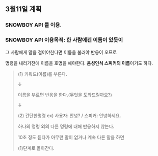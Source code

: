 ## 3월11일 계획
### SNOWBOY API 를 이용.
### SNOWBOY API 이용목적: 한 사람에겐 이름이 있듯이

그 사람에게 말을 걸어야한다면 이름을 불러야 반응이 오므로

명령을 내리기전에 이름을 호명을 해야한다. **음성인식 스피커의 이름**이기도 하다.


> (1) 키워드(이름)를 부른다. 
>
> ↓
>
> 이름을 부르면 반응을 한다.(무엇을 도와드릴까요?)
>
> ↓
>
> (2) 간단한명령 ex) 사용자: 안녕? / 스피커: 안녕하세요.
>
> 하나의 명령 외의 다른 명령에 대해 반응하지 않는다.
>
> 10초 정도 듣다가 아무런 말이 없거나 계속 다른 말을 하면 
>
>
> (1)단계로 돌아간다.
